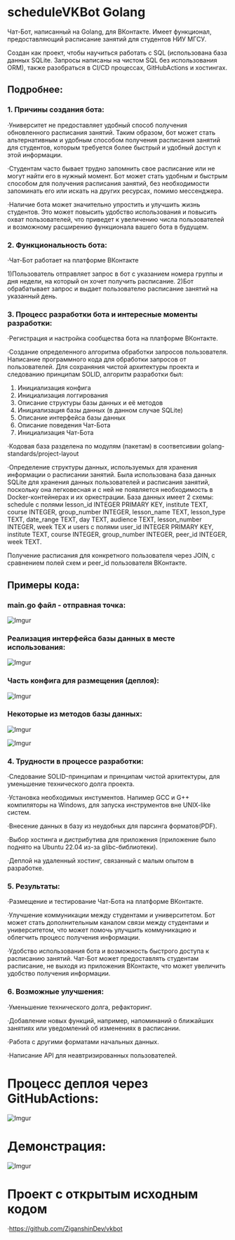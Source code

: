 # scheduleVKBot Golang

Чат-Бот, написанный на Golang, для ВКонтакте. Имеет функционал, предоставляющий расписание занятий для студентов НИУ МГСУ.

Создан как проект, чтобы научиться работать с SQL (использована база данных SQLite. Запросы написаны на чистом SQL без использования ORM), также разобраться в CI/CD процессах, GitHubActions и хостингах. 

## Подробнее: 

### 1. Причины создания бота:
·Университет не предоставляет удобный способ получения обновленного расписания занятий. Таким образом, бот может стать альтернативным и удобным способом получения расписания занятий для студентов, которым требуется более быстрый и удобный доступ к этой информации.

·Студентам часто бывает трудно запомнить свое расписание или не могут найти его в нужный момент. Бот может стать удобным и быстрым способом для получения расписания занятий, без необходимости запоминать его или искать на других ресурсах, помимо мессенджера.

·Наличие бота может значительно упростить и улучшить жизнь студентов. Это может повысить удобство использования и повысить охват пользователей, что приведет к увеличению числа пользователей и возможному расширению функционала вашего бота в будущем.

### 2. Функциональность бота:
·Чат-Бот работает на платформе ВКонтакте

1)Пользователь отправляет запрос в бот с указанием номера группы и дня недели, на который он хочет получить расписание.
2)Бот обрабатывает запрос и выдает пользователю расписание занятий на указанный день.

### 3. Процесс разработки бота и интересные моменты разработки:
·Регистрация и настройка сообщества бота на платформе ВКонтакте.

·Создание определенного алгоритма обработки запросов пользователя. Написание программного кода для обработки запросов от пользователей.
Для сохраняния чистой архитектуры проекта и следованию принципам SOLID, алгоритм разработки был: 

1) Инициализация конфига
2) Инициализация логгирования
3) Описание структуры базы данных и её методов
4) Инициализация базы данных (в данном случае SQLite)
5) Описание интерфейса базы данных
6) Описание поведения Чат-Бота
7) Инициализация Чат-Бота

·Кодовая база разделена по модулям (пакетам) в соответсивии golang-standards/project-layout

·Определение структуры данных, используемых для хранения информации о расписании занятий.
Была использована база данных SQLite для хранения данных пользователей и расписания занятий, поскольку она легковесная и с ней не появляется необходимость в Docker-контейнерах и их оркестрации.
База данных имеет 2 схемы: schedule с полями lesson_id INTEGER PRIMARY KEY, institute TEXT, course INTEGER, group_number INTEGER, lesson_name TEXT, lesson_type TEXT, date_range TEXT, day TEXT, audience TEXT, lesson_number INTEGER, week TEX  и users с полями user_id INTEGER PRIMARY KEY, institute TEXT, course INTEGER, group_number INTEGER, peer_id INTEGER, week TEXT.

Получение расписания для конкретного пользователя через JOIN, с сравнением полей схем и peer_id пользователя ВКонтакте.

## Примеры кода:

### main.go файл - отправная точка:
![Imgur](https://i.imgur.com/AO5RJzk.png)

### Реализация интерфейса базы данных в месте использования:
![Imgur](https://i.imgur.com/VLbx7Kl.png)

### Часть конфига для размещения (деплоя):
![Imgur](https://i.imgur.com/UYzKt5I.png)

### Некоторые из методов базы данных:
![Imgur](https://i.imgur.com/QooZJeq.png)

![Imgur](https://i.imgur.com/vVyhBxB.png)

### 4. Трудности в процессе разработки:
·Следование SOLID-принципам и принципам чистой архитектуры, для уменьшение технического долга проекта.

·Установка необходимых инстументов. Напимер GCC и G++ компиляторы на Windows, для запуска инструментов вне UNIX-like систем. 

·Внесение данных в базу из неудобных для парсинга форматов(PDF).

·Выбор хостинга и дистрибутива для приложения (приложение было поднято на Ubuntu 22.04 из-за glibc-библиотеки).

·Деплой на удаленный хостинг, связанный с малым опытом в разработке.

### 5. Результаты:
·Размещение и тестирование Чат-Бота на платформе ВКонтакте.

·Улучшение коммуникации между студентами и университетом. Бот может стать дополнительным каналом связи между студентами и университетом, что может помочь улучшить коммуникацию и облегчить процесс получения информации.

·Удобство использования бота и возможность быстрого доступа к расписанию занятий. 
Чат-Бот может предоставлять студентам расписание, не выходя из приложения ВКонтакте, что может увеличить удобство получения информации.

### 6. Возможные улучшения:
·Уменьшение технического долга, рефакторинг.

·Добавление новых функций, например, напоминаний о ближайших занятиях или уведомлений об изменениях в расписании.

·Работа с другими форматами начальных данных.

·Написание API для неавтризированных пользователей.

# Процесс деплоя через GitHubActions:

![Imgur](https://i.imgur.com/dmoynIf.png)

# Демонстрация:

![Imgur](https://i.imgur.com/dQkfkRT.png)

# Проект с открытым исходным кодом

·https://github.com/ZiganshinDev/vkbot